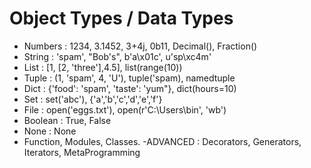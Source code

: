 # Object Types / Data Types

- Numbers : 1234, 3.1452, 3+4j, 0b11, Decimal(), Fraction()
- String : 'spam', "Bob's", b'a\x01c', u'sp\xc4m'
- List : [1, [2, 'three'],4.5], list(range(10))
- Tuple : (1, 'spam', 4, 'U'), tuple('spam), namedtuple
- Dict : {'food': 'spam', 'taste': 'yum"}, dict(hours=10)
- Set : set('abc'), {'a','b','c','d','e','f'}
- File : open('eggs.txt'), open(r'C:\Users\bin', 'wb')
- Boolean : True, False
- None : None
- Function, Modules, Classes.
-ADVANCED : Decorators, Generators, Iterators, MetaProgramming